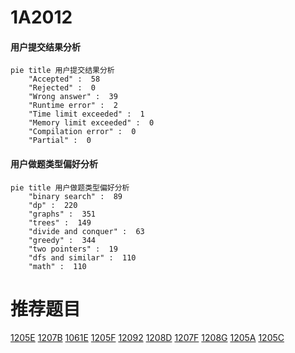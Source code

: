 # 1A2012

<!-- tabs:start -->



#### **用户提交结果分析**

```mermaid
pie title 用户提交结果分析
    "Accepted" :  58
    "Rejected" :  0
    "Wrong answer" :  39
    "Runtime error" :  2
    "Time limit exceeded" :  1
    "Memory limit exceeded" :  0
    "Compilation error" :  0
    "Partial" :  0
```

#### **用户做题类型偏好分析**

```mermaid
pie title 用户做题类型偏好分析
    "binary search" :  89
    "dp" :  220
    "graphs" :  351
    "trees" :  149
    "divide and conquer" :  63
    "greedy" :  344
    "two pointers" :  19
    "dfs and similar" :  110
    "math" :  110
```



<!-- tabs:end -->
# 推荐题目
[1205E](https://codeforces.com/contest/1205/problem/E)
[1207B](https://codeforces.com/contest/1207/problem/B)
[1061E](https://codeforces.com/contest/1061/problem/E)
[1205F](https://codeforces.com/contest/1205/problem/F)
[12092](https://codeforces.com/contest/1209/problem/2)
[1208D](https://codeforces.com/contest/1208/problem/D)
[1207F](https://codeforces.com/contest/1207/problem/F)
[1208G](https://codeforces.com/contest/1208/problem/G)
[1205A](https://codeforces.com/contest/1205/problem/A)
[1205C](https://codeforces.com/contest/1205/problem/C)
